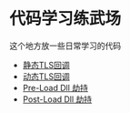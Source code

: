 # 代码学习练武场

这个地方放一些日常学习的代码

- [静态TLS回调](./0_static_tls)
- [动态TLS回调](./1_dynamic_tls)
- [Pre-Load Dll 劫持](./2_preload_dllhijack)
- [Post-Load Dll 劫持](./3_postload_djjhijack)
